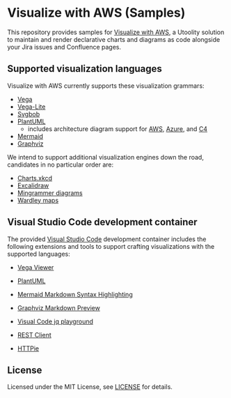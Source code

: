 # Visualize with AWS (Samples)

This repository provides samples for [Visualize with AWS](https://marketplace.atlassian.com/search?query=%22Visualize%20with%20AWS%22), a Utoolity solution to maintain and render declarative charts and diagrams as code alongside your Jira issues and Confluence pages.

## Supported visualization languages

Visualize with AWS currently supports these visualization grammars:

* [Vega](https://vega.github.io/vega/)
* [Vega-Lite](https://vega.github.io/vega-lite/)
* [Svgbob](https://ivanceras.github.io/svgbob-editor/)
* [PlantUML](https://plantuml.com/)
    * includes architecture diagram support for [AWS](https://github.com/awslabs/aws-icons-for-plantuml), [Azure](https://github.com/plantuml-stdlib/Azure-PlantUML), and [C4](https://github.com/plantuml-stdlib/C4-PlantUML)
* [Mermaid](https://mermaid-js.github.io/mermaid/#/)
* [Graphviz](https://graphviz.org/)

We intend to support additional visualization engines down the road, candidates in no particular order are:

* [Charts.xkcd](https://github.com/timqian/chart.xkcd)
* [Excalidraw](https://excalidraw.com/)
* [Mingrammer diagrams](https://diagrams.mingrammer.com/)
* [Wardley maps](https://onlinewardleymaps.com/)

## Visual Studio Code development container

The provided [Visual Studio Code](https://code.visualstudio.com/) development container includes the following extensions and tools to support crafting visualizations with the supported languages:

* [Vega Viewer](https://marketplace.visualstudio.com/items?itemName=RandomFractalsInc.vscode-vega-viewer)
* [PlantUML](https://marketplace.visualstudio.com/items?itemName=jebbs.plantuml)
* [Mermaid Markdown Syntax Highlighting](https://marketplace.visualstudio.com/items?itemName=bpruitt-goddard.mermaid-markdown-syntax-highlighting)
* [Graphviz Markdown Preview](https://marketplace.visualstudio.com/items?itemName=geeklearningio.graphviz-markdown-preview)

* [Visual Code jq playground](https://marketplace.visualstudio.com/items?itemName=davidnussio.vscode-jq-playground)
* [REST Client](https://marketplace.visualstudio.com/items?itemName=humao.rest-client)
* [HTTPie](https://httpie.io/)

## License

Licensed under the MIT License, see [LICENSE](LICENSE) for details.
